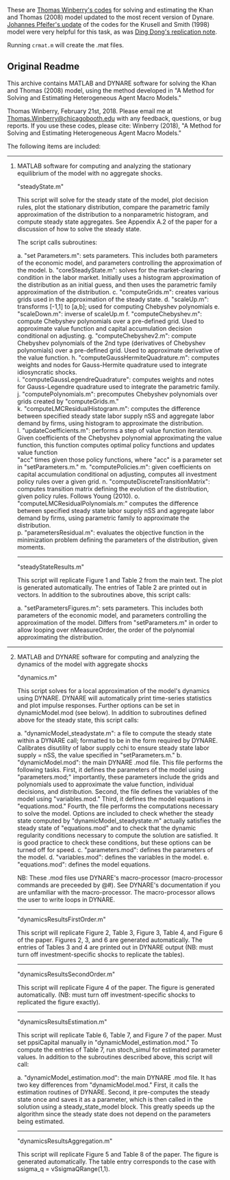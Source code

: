 These are [Thomas Winberry's codes](https://www.thomaswinberry.com/research/index.html) for solving and estimating the Khan and Thomas (2008) model updated to the most recent version of Dynare. [Johannes Pfeifer's update](https://github.com/JohannesPfeifer/winberryAlgorithmCodes) of the codes for the Krusell and Smith (1998) model were very helpful for this task, as was [Ding Dong's replication note](https://dingdonghome.weebly.com/uploads/1/0/0/7/100777252/replication_note-winberry-2018.pdf).

Running `crmat.m` will create the .mat files. 

Original Readme
---
This archive contains MATLAB and DYNARE software for solving the Khan and Thomas (2008) model, using the method
developed in "A Method for Solving and Estimating Heterogeneous Agent Macro Models."  

Thomas Winberry, February 21st, 2018.  Please email me at Thomas.Winberry@chicagobooth.edu with any feedback,
questions, or bug reports.  If you use these codes, please cite: Winberry (2018), "A Method for Solving 
and Estimating Heterogeneous Agent Macro Models."


The following items are included:

--------------------------------------------------------------------------------------------------------
1.  MATLAB software for computing and analyzing the stationary equilibrium of the model with no aggregate
	shocks.  
	

	"steadyState.m"

	This script will solve for the steady state of the model, plot decision rules, plot the stationary distribution,
	compare the parametric family approximation of the distribution to a nonparametric histogram, and compute
	steady state aggregates.  See Appendix A.2 of the paper for a discussion of how to solve the steady state.

	The script calls subroutines:

	a. "set Parameters.m": sets parameters.  This includes both parameters of the economic model, and
		parameters controlling the approximation of the model.
	b.  "coreSteadyState.m": solves for the market-clearing condition in the labor market.  Initially uses a histogram
		approximation of the distribution as an initial guess, and then uses the parametric family approximation of
		the distribution.
	c. "computeGrids.m": creates various grids used in the approximation of the steady state.
		d. "scaleUp.m": transforms [-1,1] to [a,b]; used for computing Chebyshev polynomials
		e. "scaleDown.m": inverse of scaleUp.m
		f. "computeChebyshev.m": compute Chebyshev polynomials over a pre-defined grid.  Used to approximate value function and
			capital accumulation decision conditional on adjusting.
		g. "computeChebyshev2.m": compute Chebyshev polynomials of the 2nd type (derivatives of Chebyshev polynomials) over
			a pre-defined grid.  Used to approximate derivative of the value function.
		h. "computeGaussHermiteQuadrature.m": computes weights and nodes for Gauss-Hermite
			quadrature used to integrate idiosyncratic shocks.  
		i. "computeGaussLegendreQuadrature": computes weights and notes for Gauss-Legendre 
			quadrature used to integrate the parametric family.  
	j. "computePolynomials.m": precomputes Chebyshev polynomials over grids created by "computeGrids.m."  
	k. "computeLMCResidualHistogram.m": computes the difference between specified steady state labor supply nSS and aggregate labor
		demand by firms, using histogram to approximate the distribution.  
		l. "updateCoefficients.m": performs a step of value function iteration.  Given coefficients of the Chebyshev polynomial
			approximating the value function, this function computes optimal policy functions and updates value function	
			"acc" times given those policy functions, where "acc" is a parameter set in "setParameters.m."
		m. "computePolicies.m": given coefficients on capital accumulation conditional on adjusting, computes all investment
			policy rules over a given grid.
		n. "computeDiscreteTransitionMatrix": computes transition matrix defining the evolution of the distribution, given 
			policy rules.  Follows Young (2010).
	o. "computeLMCResidualPolynomials.m:" computes the difference between specified steady state labor supply nSS and aggregate labor
		demand by firms, using parametric family to approximate the distribution.  
		p.  "parametersResidual.m": evaluates the objective function in the minimization problem defining the 
			parameters of the distribution, given moments.

	--------------------------------------


	"steadyStateResults.m"

	This script will replicate Figure 1 and Table 2 from the main text.  The plot is generated automatically.  The entries of Table 2 
	are printed out in vectors.  In addition to the subroutines above, this script calls:

	a. "setParametersFigures.m": sets parameters. This includes both parameters of the economic model, and
		parameters controlling the approximation of the model.  Differs from "setParameters.m" in order to allow looping over
		nMeasureOrder, the order of the polynomial approximating the distribution.



--------------------------------------------------------------------------------------------------------
2.	MATLAB and DYNARE software for computing and analyzing the dynamics of the model with aggregate
	shocks
	
	"dynamics.m"

	This script solves for a local approximation of the model's dynamics using DYNARE.  DYNARE will automatically print
	time-series statistics and plot impulse responses.  Further options can be set in dynamicModel.mod (see below).  In addition to
	subroutines defined above for the steady state, this script calls:
	
	a.  "dynamicModel_steadystate.m": a file to compute the steady state within a DYNARE call; formatted to be in the form 
		required by DYNARE.  Calibrates disutility of labor supply cchi to ensure steady state labor supply = nSS, the
		value specified in "setParameters.m."
	b.  "dynamicModel.mod": the main DYNARE .mod file.  This file performs the following tasks.  First, it defines the parameters
		of the model using "parameters.mod;" importantly, these parameters include the grids and polynomials used to approximate
		the value function, individual decisions, and distribution.  Second, the file defines the variables of the model using 
		"variables.mod."  Third, it defines the model equations in "equations.mod."  Fourth, the file performs the computations 
		necessary to solve the model.  Options are included to check whether the steady state computed by "dynamicModel_steadystate.m"
		actually satisfies the steady state of "equations.mod" and to check that the dynamic regularity conditions necessary
		to compute the solution are satisfied.  It is good practice to check these conditions, but these options can be turned off for speed.
		c.  "parameters.mod": defines the parameters of the model.
		d.  "variables.mod": defines the variables in the model.
		e.  "equations.mod": defines the model equations.

	NB: These .mod files use DYNARE's macro-processor (macro-processor commands are preceeded by @#).  See DYNARE's documentation if you
		are unfamiliar with the macro-processor.  The macro-processor allows the user to write loops in DYNARE.



	--------------------------------------

	"dynamicsResultsFirstOrder.m"

	This script will replicate Figure 2, Table 3, Figure 3, Table 4, and Figure 6 of the paper.  Figures 2, 3, and 6 are generated
	automatically.  The entries of Tables 3 and 4 are printed out in DYNARE output (NB: must turn off investment-specific shocks to 
	replicate the tables).


	--------------------------------------

	"dynamicsResultsSecondOrder.m"

	This script will replicate Figure 4 of the paper.  The figure is generated automatically.  (NB: must turn off investment-specific shocks
	to replicated the figure exactly).


	--------------------------------------

	"dynamicsResultsEstimation.m"

	This script will replicate Table 6, Table 7, and Figure 7 of the paper.  Must set ppsiCapital manually in "dynamicModel_estimation.mod."
	To compute the entries of Table 7, run stoch_simul for estimated parameter values.  In addition to the subroutines described above,
	this script will call:

	a. "dynamicModel_estimation.mod": the main DYNARE .mod file.  It has two key differences from "dynamicModel.mod."  First, it calls the
		estimation routines of DYNARE.  Second, it pre-computes the steady state once and saves it as a parameter, which is then called 
		in the solution using a steady_state_model block.  This greatly speeds up the algorithm since the steady state does not depend 
		on the parameters being estimated.


	--------------------------------------

	"dynamicsResultsAggregation.m"

	This script will replicate Figure 5 and Table 8 of the paper.  The figure is generated automatically.  The table entry corresponds to the 
	case with ssigma_q = vSsigmaQRange(1,1).


